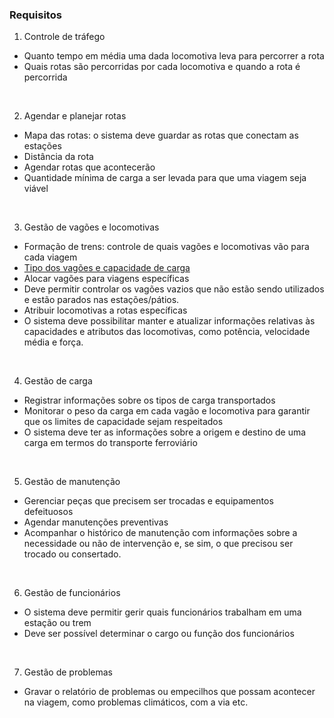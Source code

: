 ### Requisitos
1. Controle de tráfego
- Quanto tempo em média uma dada locomotiva leva para percorrer a rota
- Quais rotas são percorridas por cada locomotiva e quando a rota é percorrida

<br>

2. Agendar e planejar rotas
- Mapa das rotas: o sistema deve guardar as rotas que conectam as estações
- Distância da rota
- Agendar rotas que acontecerão
- Quantidade mínima de carga a ser levada para que uma viagem seja viável

<br>

3. Gestão de vagões e locomotivas
- Formação de trens: controle de quais vagões e locomotivas vão para cada viagem
- [Tipo dos vagões e capacidade de carga](./tipos_vagoes.md)
- Alocar vagões para viagens específicas
- Deve permitir controlar os vagões vazios que não estão sendo utilizados e estão parados nas estações/pátios.
- Atribuir locomotivas a rotas específicas
- O sistema deve possibilitar manter e atualizar informações relativas às capacidades e atributos das locomotivas, como potência, velocidade média e força.

<br>

4. Gestão de carga
- Registrar informações sobre os tipos de carga transportados
- Monitorar o peso da carga em cada vagão e locomotiva para garantir que os limites de capacidade sejam respeitados
- O sistema deve ter as informações sobre a origem e destino de uma carga em termos do transporte ferroviário

<br>

5. Gestão de manutenção
- Gerenciar peças que precisem ser trocadas e equipamentos defeituosos
- Agendar manutenções preventivas
- Acompanhar o histórico de manutenção com informações sobre a necessidade ou não de intervenção e, se sim, o que precisou ser trocado ou consertado.

<br>

6. Gestão de funcionários
- O sistema deve permitir gerir quais funcionários trabalham em uma estação ou trem
- Deve ser possível determinar o cargo ou função dos funcionários

<br>

7. Gestão de problemas
- Gravar o relatório de problemas ou empecilhos que possam acontecer na viagem, como problemas climáticos, com a via etc.
